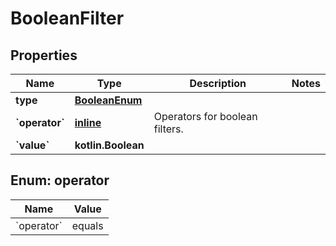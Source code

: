 
# BooleanFilter

## Properties
| Name | Type | Description | Notes |
| ------------ | ------------- | ------------- | ------------- |
| **type** | [**BooleanEnum**](BooleanEnum.md) |  |  |
| **&#x60;operator&#x60;** | [**inline**](#&#x60;Operator&#x60;) | Operators for boolean filters. |  |
| **&#x60;value&#x60;** | **kotlin.Boolean** |  |  |


<a id="`Operator`"></a>
## Enum: operator
| Name | Value |
| ---- | ----- |
| &#x60;operator&#x60; | equals |



